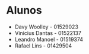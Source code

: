 # Alunos

* Davy Woolley - 01529023
* Vinicius Dantas - 01522137
* Leandro Manoel - 01519374
* Rafael Lins - 01429504